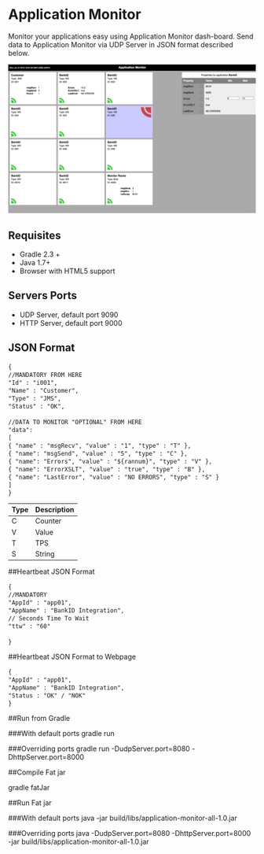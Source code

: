 # Application Monitor
Monitor your applications easy using Application Monitor dash-board.
Send data to Application Monitor via UDP Server in JSON format described below.

![Application Monitor](docs/Application_Monitor.png)

## Requisites

* Gradle 2.3 +
* Java 1.7+
* Browser with HTML5 support

## Servers Ports

* UDP Server, default port 9090
* HTTP Server, default port 9000

## JSON Format

    {
    //MANDATORY FROM HERE
    "Id" : "i001", 
    "Name" : "Customer",
    "Type" : "JMS",
    "Status" : "OK",
    
    //DATA TO MONITOR "OPTIONAL" FROM HERE
    "data":
    [
    { "name" : "msgRecv", "value" : "1", "type" : "T" },
    { "name": "msgSend", "value" : "5", "type" : "C" },
    { "name": "Errors", "value" : "${rannum}", "type" : "V" },
    { "name": "ErrorXSLT", "value" : "true", "type" : "B" },
    { "name": "LastError", "value" : "NO ERRORS", "type" : "S" }
    ]
    }



Type | Description 
-----|-------------
C | Counter
V | Value
T | TPS
S | String


##Heartbeat JSON Format

    {
    //MANDATORY
    "AppId" : "app01",
    "AppName" : "BankID Integration",
    // Seconds Time To Wait 
    "ttw" : "60" 
    
    }
    
##Heartbeat JSON Format to Webpage

    {
    "AppId" : "app01",
    "AppName" : "BankID Integration",
    "Status : "OK" / "NOK"    
    }

##Run from Gradle

###With default ports
gradle run

###Overriding ports
gradle run -DudpServer.port=8080 -DhttpServer.port=8000

##Compile Fat jar

gradle fatJar

##Run Fat jar

###With default ports
java -jar build/libs/application-monitor-all-1.0.jar
 
###Overriding ports
 java -DudpServer.port=8080 -DhttpServer.port=8000 -jar build/libs/application-monitor-all-1.0.jar